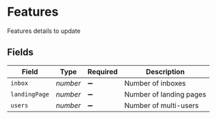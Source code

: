 # Features

Features details to update


## Fields

| Field                   | Type                    | Required                | Description             |
| ----------------------- | ----------------------- | ----------------------- | ----------------------- |
| `inbox`                 | *number*                | :heavy_minus_sign:      | Number of inboxes       |
| `landingPage`           | *number*                | :heavy_minus_sign:      | Number of landing pages |
| `users`                 | *number*                | :heavy_minus_sign:      | Number of multi-users   |